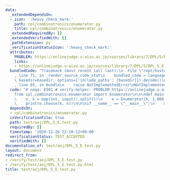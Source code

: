 ```yaml
---
data:
  _extendedDependsOn:
  - icon: ':heavy_check_mark:'
    path: cpl/combinatronics/enumerator.py
    title: cpl/combinatronics/enumerator.py
  _extendedRequiredBy: []
  _extendedVerifiedWith: []
  _pathExtension: py
  _verificationStatusIcon: ':heavy_check_mark:'
  attributes:
    PROBLEM: https://onlinejudge.u-aizu.ac.jp/courses/library/7/DPL/5/DPL_5_E
    links:
    - https://onlinejudge.u-aizu.ac.jp/courses/library/7/DPL/5/DPL_5_E
  bundledCode: "Traceback (most recent call last):\n  File \"/opt/hostedtoolcache/Python/3.9.1/x64/lib/python3.9/site-packages/onlinejudge_verify/documentation/build.py\"\
    , line 71, in _render_source_code_stat\n    bundled_code = language.bundle(stat.path,\
    \ basedir=basedir, options={'include_paths': [basedir]}).decode()\n  File \"/opt/hostedtoolcache/Python/3.9.1/x64/lib/python3.9/site-packages/onlinejudge_verify/languages/python.py\"\
    , line 85, in bundle\n    raise NotImplementedError\nNotImplementedError\n"
  code: "# noqa: E501 # verify-helper: PROBLEM https://onlinejudge.u-aizu.ac.jp/courses/library/7/DPL/5/DPL_5_E\n\
    from cpl.combinatronics.enumerator import Enumerator\n\n\ndef main() -> None:\n\
    \    n, k = map(int, input().split())\n    e = Enumerator(k, 1_000_000_007)\n\
    \    print(e.choose(k, n))\n\n\nif __name__ == \"__main__\":\n    main()\n"
  dependsOn:
  - cpl/combinatronics/enumerator.py
  isVerificationFile: true
  path: test/aoj/DPL_5_E.test.py
  requiredBy: []
  timestamp: '2020-12-26 22:10:12+09:00'
  verificationStatus: TEST_ACCEPTED
  verifiedWith: []
documentation_of: test/aoj/DPL_5_E.test.py
layout: document
redirect_from:
- /verify/test/aoj/DPL_5_E.test.py
- /verify/test/aoj/DPL_5_E.test.py.html
title: test/aoj/DPL_5_E.test.py
---
```

